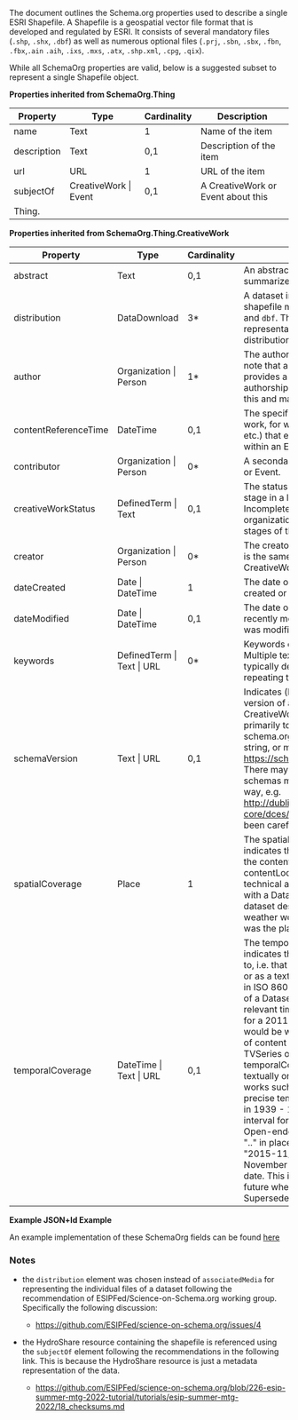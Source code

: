 The document outlines the Schema.org properties used to describe a single ESRI Shapefile.
A Shapefile is a geospatial vector file format that is developed and regulated
by ESRI. It consists of several mandatory files (`.shp`, `.shx`, `.dbf`) as
well as numerous optional files (`.prj`, `.sbn`, `.sbx`, `.fbn`, `.fbx`,`.ain` `.aih`, `.ixs`, `.mxs`, `.atx`, `.shp.xml`, `.cpg`, `.qix`).

While all SchemaOrg properties are valid, below is a suggested subset to
represent a single Shapefile object.


**Properties inherited from SchemaOrg.Thing**

|Property|Type|Cardinality|Description|
|---|---|---|---|
|name| Text | 1 | Name of the item |
|description| Text | 0,1 | Description of the item|
|url| URL | 1 | URL of the item |
|subjectOf| CreativeWork \| Event | 0,1 | A CreativeWork or Event about this
Thing. |

**Properties inherited from SchemaOrg.Thing.CreativeWork**

|Property | Type | Cardinality | Description |
|---|---|---|---|
|abstract |Text | 0,1 |	An abstract is a short description that summarizes a CreativeWork. |
|distribution | DataDownload | 3* | A dataset in downloadable form. A valid shapefile must contain three files: `.shp`, `.shx`, and `dbf`. Therefore a valid SchemaOrg representation must contain 3 or more distribution elements.|
|author	| Organization \| Person | 1* |	The author of this content or rating. Please note that author is special in that HTML 5 provides a special mechanism for indicating authorship via the rel tag. That is equivalent to this and may be used interchangeably.|
|contentReferenceTime | DateTime | 0,1| The specific time described by a creative work, for works (e.g. articles, video objects etc.) that emphasise a particular moment within an Event.|
|contributor | Organization \| Person | 0* | A secondary contributor to the CreativeWork or Event. |
|creativeWorkStatus | DefinedTerm \| Text | 0,1 | The status of a creative work in terms of its stage in a lifecycle. Example terms include Incomplete, Draft, Published, Obsolete. Some organizations define a set of terms for the stages of their publication lifecycle.|
|creator | Organization \| Person | 0* | The creator/author of this CreativeWork. This is the same as the Author property for CreativeWork. |
| dateCreated | Date \| DateTime | 1 | The date on which the CreativeWork was created or the item was added to a DataFeed.|
|dateModified |	Date \| DateTime | 0,1| The date on which the CreativeWork was most recently modified or when the item's entry was modified within a DataFeed.|
|keywords | DefinedTerm  \| Text \| URL	| 0* |Keywords or tags used to describe some item. Multiple textual entries in a keywords list are typically delimited by commas, or by repeating the property.|
|schemaVersion|Text \| URL | 0,1 | Indicates (by URL or string) a particular version of a schema used in some CreativeWork. This property was created primarily to indicate the use of a specific schema.org release, e.g. 10.0 as a simple string, or more explicitly via URL, https://schema.org/docs/releases.html#v10.0. There may be situations in which other schemas might usefully be referenced this way, e.g. http://dublincore.org/specifications/dublin-core/dces/1999-07-02/ but this has not been carefully explored in the community.|
|spatialCoverage | Place | 1 | The spatialCoverage of a CreativeWork indicates the place(s) which are the focus of the content. It is a subproperty of contentLocation intended primarily for more technical and detailed materials. For example with a Dataset, it indicates areas that the dataset describes: a dataset of New York weather would have spatialCoverage which was the place: the state of New York.|
|temporalCoverage | DateTime \| Text \| URL | 0,1 | The temporalCoverage of a CreativeWork indicates the period that the content applies to, i.e. that it describes, either as a DateTime or as a textual string indicating a time period in ISO 8601 time interval format. In the case of a Dataset it will typically indicate the relevant time period in a precise notation (e.g. for a 2011 census dataset, the year 2011 would be written "2011/2012"). Other forms of content e.g. ScholarlyArticle, Book, TVSeries or TVEpisode may indicate their temporalCoverage in broader terms - textually or via well-known URL. Written works such as books may sometimes have precise temporal coverage too, e.g. a work set in 1939 - 1945 can be indicated in ISO 8601 interval format format via "1939/1945". Open-ended date ranges can be written with ".." in place of the end date. For example, "2015-11/.." indicates a range beginning in November 2015 and with no specified final date. This is tentative and might be updated in future when ISO 8601 is officially updated. Supersedes datasetTimeInterval.|


**Example JSON+ld Example**

An example implementation of these SchemaOrg fields can be found
[here](shapefile-json-ld.md)


### Notes 

- the `distribution` element was chosen instead of `associatedMedia` for
  representing the individual files of a dataset following the recommendation
  of ESIPFed/Science-on-Schema.org working group. Specifically the following
  discussion:
    - https://github.com/ESIPFed/science-on-schema.org/issues/4 

- the HydroShare resource containing the shapefile is referenced using the
  `subjectOf` element following the recommendations in the following link. This
  is because the HydroShare resource is just a metadata representation of the
  data.
    - https://github.com/ESIPFed/science-on-schema.org/blob/226-esip-summer-mtg-2022-tutorial/tutorials/esip-summer-mtg-2022/18_checksums.md


